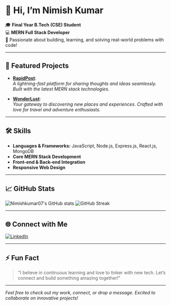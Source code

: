 # 👋 Hi, I’m Nimish Kumar

🎓 **Final Year B.Tech (CSE) Student**  
💻 **MERN Full Stack Developer**  
🌱 Passionate about building, learning, and solving real-world problems with code!

---

## 🚀 Featured Projects

- [**RapidPost**](https://github.com/Nimishkumar07/RapidPost):  
  *A lightning-fast platform for sharing thoughts and ideas seamlessly. Built with the latest MERN stack technologies.*

- [**WonderLust**](https://github.com/Nimishkumar07/WonderLust):  
  *Your gateway to discovering new places and experiences. Crafted with love for travel and adventure enthusiasts.*

---

## 🛠️ Skills

- **Languages & Frameworks:** JavaScript, Node.js, Express.js, React.js, MongoDB
- **Core MERN Stack Development**
- **Front-end & Back-end Integration**
- **Responsive Web Design**

---

## 📈 GitHub Stats

![Nimishkumar07's GitHub stats](https://github-readme-stats.vercel.app/api?username=Nimishkumar07&show_icons=true&theme=radical)
![GitHub Streak](https://streak-stats.demolab.com/?user=Nimishkumar07&theme=radical)

---

## 🌐 Connect with Me

[![LinkedIn](https://img.shields.io/badge/-Nimish%20Kumar-blue?style=for-the-badge&logo=Linkedin&logoColor=white&link=https://www.linkedin.com/in/nimishkumar07/)](https://www.linkedin.com/in/nimishkumar07/)

---

## ⚡ Fun Fact

> "I believe in continuous learning and love to tinker with new tech. Let’s connect and build something amazing together!"

---

*Feel free to check out my work, connect, or drop a message. Excited to collaborate on innovative projects!*
